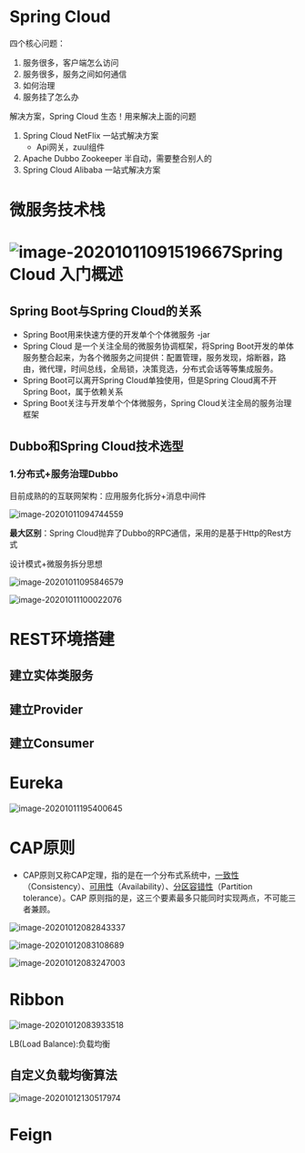 # Spring Cloud

四个核心问题：

1. 服务很多，客户端怎么访问
2. 服务很多，服务之间如何通信
3. 如何治理
4. 服务挂了怎么办

解决方案，Spring Cloud    生态！用来解决上面的问题

1. Spring Cloud NetFlix	一站式解决方案
   - Api网关，zuul组件
2. Apache Dubbo Zookeeper   半自动，需要整合别人的
3. Spring Cloud Alibaba     一站式解决方案

# 微服务技术栈

# ![image-20201011091519667](https://gitee.com/yang_jian_white/test-picgo/raw/master/image-20201011091519667.png)Spring Cloud 入门概述

## Spring Boot与Spring Cloud的关系

- Spring Boot用来快速方便的开发单个个体微服务   -jar
- Spring Cloud 是一个关注全局的微服务协调框架，将Spring Boot开发的单体服务整合起来，为各个微服务之间提供：配置管理，服务发现，熔断器，路由，微代理，时间总线，全局锁，决策竞选，分布式会话等等集成服务。
- Spring Boot可以离开Spring Cloud单独使用，但是Spring Cloud离不开Spring Boot，属于依赖关系
- Spring Boot关注与开发单个个体微服务，Spring Cloud关注全局的服务治理框架

## Dubbo和Spring Cloud技术选型

### 1.分布式+服务治理Dubbo

目前成熟的的互联网架构：应用服务化拆分+消息中间件

![image-20201011094744559](https://gitee.com/yang_jian_white/test-picgo/raw/master/image-20201011094744559.png)

**最大区别**：Spring Cloud抛弃了Dubbo的RPC通信，采用的是基于Http的Rest方式

设计模式+微服务拆分思想

![image-20201011095846579](https://gitee.com/yang_jian_white/test-picgo/raw/master/image-20201011095846579.png)

![image-20201011100022076](https://gitee.com/yang_jian_white/test-picgo/raw/master/image-20201011100022076.png)

# REST环境搭建

## 建立实体类服务

## 建立Provider

## 建立Consumer

# Eureka

![image-20201011195400645](https://gitee.com/yang_jian_white/test-picgo/raw/master/image-20201011195400645.png)

# CAP原则

- CAP原则又称CAP定理，指的是在一个分布式系统中，[一致性](https://baike.baidu.com/item/一致性/9840083)（Consistency）、[可用性](https://baike.baidu.com/item/可用性/109628)（Availability）、[分区容错性](https://baike.baidu.com/item/分区容错性/23734073)（Partition tolerance）。CAP 原则指的是，这三个要素最多只能同时实现两点，不可能三者兼顾。

![image-20201012082843337](https://gitee.com/yang_jian_white/test-picgo/raw/master/image-20201012082843337.png)

![image-20201012083108689](https://gitee.com/yang_jian_white/test-picgo/raw/master/image-20201012083227712.png)

![image-20201012083247003](https://gitee.com/yang_jian_white/test-picgo/raw/master/image-20201012083247003.png)

# Ribbon

![image-20201012083933518](https://gitee.com/yang_jian_white/test-picgo/raw/master/image-20201012083933518.png)

LB(Load Balance):负载均衡

## 自定义负载均衡算法

![image-20201012130517974](https://gitee.com/yang_jian_white/test-picgo/raw/master/image-20201012130517974.png)

# Feign